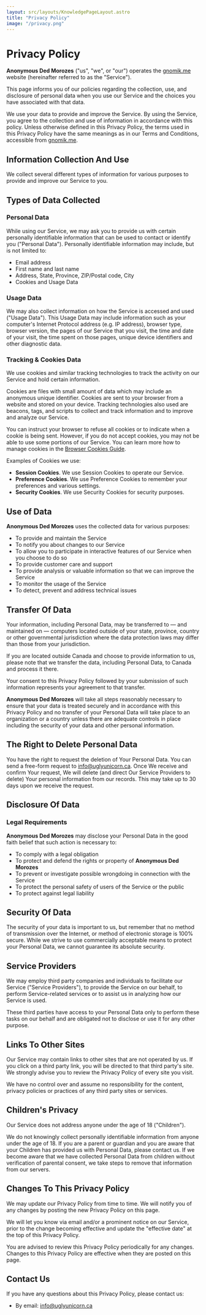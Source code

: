 ```yaml
---
layout: src/layouts/KnowledgePageLayout.astro
title: "Privacy Policy"
image: "/privacy.png"
---
```


# Privacy Policy

**Anonymous Ded Morozes** ("us", "we", or "our") operates the [gnomik.me](https://gnomik.me)
website (hereinafter referred to as the "Service").

This page informs you of our policies regarding the collection, use, and disclosure of personal data when you use our
Service and the choices you have associated with that data.

We use your data to provide and improve the Service. By using the Service, you agree to the collection and use of
information in accordance with this policy. Unless otherwise defined in this Privacy Policy, the terms used in this
Privacy Policy have the same meanings as in our Terms and Conditions, accessible from
[gnomik.me](https://gnomik.me).

## Information Collection And Use

We collect several different types of information for various purposes to provide and improve our Service to you.

## Types of Data Collected

### Personal Data

While using our Service, we may ask you to provide us with certain personally identifiable information that can be used
to contact or identify you ("Personal Data"). Personally identifiable information may include, but is not limited to:

- Email address
- First name and last name
- Address, State, Province, ZIP/Postal code, City
- Cookies and Usage Data

### Usage Data

We may also collect information on how the Service is accessed and used ("Usage Data"). This Usage Data may include
information such as your computer's Internet Protocol address (e.g. IP address), browser type, browser version, the
pages of our Service that you visit, the time and date of your visit, the time spent on those pages, unique device
identifiers and other diagnostic data.

### Tracking & Cookies Data

We use cookies and similar tracking technologies to track the activity on our Service and hold certain information.

Cookies are files with small amount of data which may include an anonymous unique identifier. Cookies are sent to your
browser from a website and stored on your device. Tracking technologies also used are beacons, tags, and scripts to
collect and track information and to improve and analyze our Service.

You can instruct your browser to refuse all cookies or to indicate when a cookie is being sent. However, if you do not
accept cookies, you may not be able to use some portions of our Service. You can learn more how to manage cookies in
the [Browser Cookies Guide](https://privacypolicies.com/blog/how-to-delete-cookies/).

Examples of Cookies we use:

- **Session Cookies**. We use Session Cookies to operate our Service.
- **Preference Cookies**. We use Preference Cookies to remember your preferences and various settings.
- **Security Cookies**. We use Security Cookies for security purposes.

## Use of Data

**Anonymous Ded Morozes** uses the collected data for various purposes:

- To provide and maintain the Service
- To notify you about changes to our Service
- To allow you to participate in interactive features of our Service when you choose to do so
- To provide customer care and support
- To provide analysis or valuable information so that we can improve the Service
- To monitor the usage of the Service
- To detect, prevent and address technical issues

## Transfer Of Data

Your information, including Personal Data, may be transferred to — and maintained on — computers located outside of
your state, province, country or other governmental jurisdiction where the data protection laws may differ than those
from your jurisdiction.

If you are located outside Canada and choose to provide information to us, please note that we transfer the data,
including Personal Data, to Canada and process it there.

Your consent to this Privacy Policy followed by your submission of such information represents your agreement to that
transfer.

**Anonymous Ded Morozes** will take all steps reasonably necessary to ensure that your data is treated securely and in
accordance with this Privacy Policy and no transfer of your Personal Data will take place to an organization or a
country unless there are adequate controls in place including the security of your data and other personal information.

## The Right to Delete Personal Data

You have the right to request the deletion of Your Personal Data. You can send a free-form request to
info@uglyunicorn.ca. Once We receive and confirm Your request, We will delete (and direct Our Service Providers to
delete) Your personal information from our records. This may take up to 30 days upon we receive the request.

## Disclosure Of Data

### Legal Requirements

**Anonymous Ded Morozes** may disclose your Personal Data in the good faith belief that such action is necessary to:

- To comply with a legal obligation
- To protect and defend the rights or property of **Anonymous Ded Morozes**
- To prevent or investigate possible wrongdoing in connection with the Service
- To protect the personal safety of users of the Service or the public
- To protect against legal liability

## Security Of Data

The security of your data is important to us, but remember that no method of transmission over the Internet, or method
of electronic storage is 100% secure. While we strive to use commercially acceptable means to protect your Personal
Data, we cannot guarantee its absolute security.

## Service Providers

We may employ third party companies and individuals to facilitate our Service ("Service Providers"), to provide the
Service on our behalf, to perform Service-related services or to assist us in analyzing how our Service is used.

These third parties have access to your Personal Data only to perform these tasks on our behalf and are obligated not
to disclose or use it for any other purpose.

## Links To Other Sites

Our Service may contain links to other sites that are not operated by us. If you click on a third party link, you will
be directed to that third party's site. We strongly advise you to review the Privacy Policy of every site you visit.

We have no control over and assume no responsibility for the content, privacy policies or practices of any third party
sites or services.

## Children's Privacy

Our Service does not address anyone under the age of 18 ("Children").

We do not knowingly collect personally identifiable information from anyone under the age of 18. If you are a parent or
guardian and you are aware that your Children has provided us with Personal Data, please contact us. If we become aware
that we have collected Personal Data from children without verification of parental consent, we take steps to remove
that information from our servers.

## Changes To This Privacy Policy

We may update our Privacy Policy from time to time. We will notify you of any changes by posting the new Privacy Policy
on this page.

We will let you know via email and/or a prominent notice on our Service, prior to the change becoming effective and
update the "effective date" at the top of this Privacy Policy.

You are advised to review this Privacy Policy periodically for any changes. Changes to this Privacy Policy are
effective when they are posted on this page.

## Contact Us

If you have any questions about this Privacy Policy, please contact us:

- By email: info@uglyunicorn.ca
